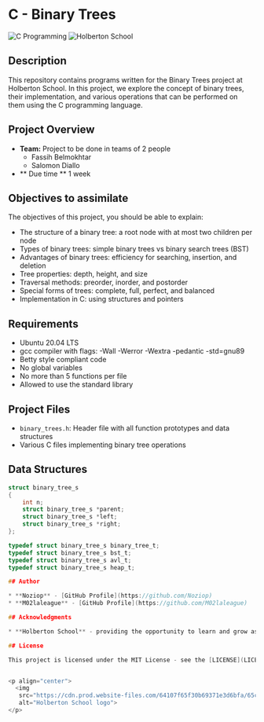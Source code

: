 # C - Binary Trees

![C Programming](https://img.shields.io/badge/C-Programming-blue.svg)
![Holberton School](https://img.shields.io/badge/Holberton-School-red.svg)

## Description

This repository contains programs written for the Binary Trees project at Holberton School. In this project, we explore the concept of binary trees, their implementation, and various operations that can be performed on them using the C programming language.

## Project Overview

* **Team:** Project to be done in teams of 2 people
  - Fassih Belmokhtar
  - Salomon Diallo
* ** Due time ** 1 week 

## Objectives to assimilate 

The objectives of this project, you should be able to explain:

* The structure of a binary tree: a root node with at most two children per node
* Types of binary trees: simple binary trees vs binary search trees (BST)
* Advantages of binary trees: efficiency for searching, insertion, and deletion
* Tree properties: depth, height, and size
* Traversal methods: preorder, inorder, and postorder
* Special forms of trees: complete, full, perfect, and balanced
* Implementation in C: using structures and pointers

## Requirements

* Ubuntu 20.04 LTS
* gcc compiler with flags: -Wall -Werror -Wextra -pedantic -std=gnu89
* Betty style compliant code
* No global variables
* No more than 5 functions per file
* Allowed to use the standard library

## Project Files

* `binary_trees.h`: Header file with all function prototypes and data structures
* Various C files implementing binary tree operations

## Data Structures

```c
struct binary_tree_s
{
    int n;
    struct binary_tree_s *parent;
    struct binary_tree_s *left;
    struct binary_tree_s *right;
};

typedef struct binary_tree_s binary_tree_t;
typedef struct binary_tree_s bst_t;
typedef struct binary_tree_s avl_t;
typedef struct binary_tree_s heap_t;

## Author

* **Noziop** - [GitHub Profile](https://github.com/Noziop)
* **M02laleague** - [GitHub Profile](https://github.com/M02laleague)

## Acknowledgments

* **Holberton School** - providing the opportunity to learn and grow as a software engineer

## License

This project is licensed under the MIT License - see the [LICENSE](LICENSE) file for details.


<p align="center">
  <img
   src="https://cdn.prod.website-files.com/64107f65f30b69371e3d6bfa/65c6179aa44b63fa4f31e7ad_Holberton-Logo-Cherry.svg"
   alt="Holberton School logo">
</p>
